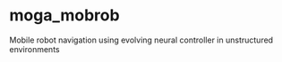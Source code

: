 # moga_mobrob
Mobile robot navigation using evolving neural controller in unstructured environments
